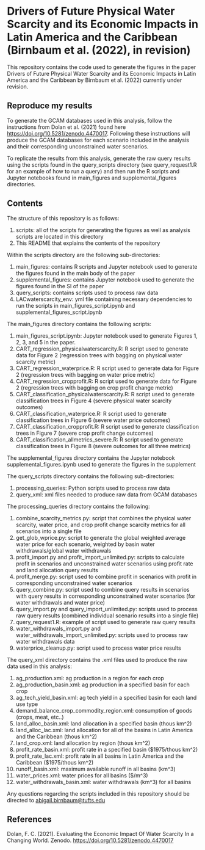 # Drivers of Future Physical Water Scarcity and its Economic Impacts in Latin America and the Caribbean (Birnbaum et al. (2022), in revision)

This repository contains the code used to generate the figures in the paper Drivers of Future Physical Water Scarcity and its Economic Impacts in Latin America and the Caribbean by Birnbaum et al. (2022) currently under revision.

## Reproduce my results
To generate the GCAM databases used in this analysis, follow the instructions from Dolan et al. (2021) found here https://doi.org/10.5281/zenodo.4470017. Following these instructions will produce the GCAM databases for each scenario included in the analysis and their corresponding unconstrained water scenarios.

To replicate the results from this analysis, generate the raw query results using the scripts found in the query_scripts directory (see query_request1.R for an example of how to run a query) and then run the R scripts and Jupyter notebooks found in main_figures and supplemental_figures directories. 

## Contents
The structure of this repository is as follows:

1. scripts: all of the scripts for generating the figures as well as analysis scripts are located in this directory
2. This README that explains the contents of the repository

Within the scripts directory are the following sub-directories:
1. main_figures: contains R scripts and Jupyter notebook used to generate the figures found in the main body of the paper
2. supplemental_figures: contains Jupyter notebook used to generate the figures found in the SI of the paper
3. query_scripts: contains scripts used to process raw data
4. LACwaterscarcity_env: yml file containing necessary dependencies to run the scripts in main_figures_script.ipynb and supplemental_figures_script.ipynb

The main_figures directory contains the following scripts:
1. main_figures_script.ipynb: Jupyter notebook used to generate Figures 1, 2, 3, and 5 in the paper.
2. CART_regression_physicalwaterscarcity.R: R script used to generate data for Figure 2 (regression trees with bagging on physical water scarcity metric)
3. CART_regression_waterprice.R: R script used to generate data for Figure 2 (regression trees with bagging on water price metric)
4. CART_regression_cropprofit.R: R script used to generate data for Figure 2 (regression trees with bagging on crop profit change metric)
5. CART_classification_physicalwaterscarcity.R: R script used to generate classification trees in Figure 4 (severe physical water scarcity outcomes)
6. CART_classification_waterprice.R: R script used to generate classification trees in Figure 6 (severe water price outcomes)
7. CART_classification_cropprofit.R: R script used to generate classification trees in Figure 7 (severe crop profit change outcomes)
8. CART_classification_allmetrics_severe.R: R script used to generate classification trees in Figure 8 (severe outcomes for all three metrics)

The supplemental_figures directory contains the Jupyter notebook supplemental_figures.ipynb used to generate the figures in the supplement

The query_scripts directory contains the following sub-directories:
1. processing_queries: Python scripts used to process raw data
2. query_xml: xml files needed to produce raw data from GCAM databases

The processing_queries directory contains the following:
1. combine_scarcity_metrics.py: script that combines the physical water scarcity, water price, and crop profit change scarcity metrics for all scenarios into a single file
2. get_glob_wprice.py: script to generate the global weighted average water price for each scenario, weighted by basin water withdrawals/global water withdrawals
3. profit_import.py and profit_import_unlimited.py: scripts to calculate profit in scenarios and unconstrained water scenarios using profit rate and land allocation query results
4. profit_merge.py: script used to combine profit in scenarios with profit in corresponding unconstrained water scenarios
5. query_combine.py: script used to combine query results in scenarios with query results in corresponding unconstrained water scenarios (for water withdrawals and water price)
6. query_import.py and query_import_unlimited.py: scripts used to process raw query results (combined individual scenario results into a single file)
7. query_request1.R: example of script used to generate raw query results
8. water_withdrawals_import.py and water_withdrawals_import_unlimited.py: scripts used to process raw water withdrawals data
9. waterprice_cleanup.py: script used to process water price results 


The query_xml directory contains the .xml files used to produce the raw data used in this analysis:
1. ag_production.xml: ag production in a region for each crop
2. ag_production_basin.xml: ag production in a specified basin for each crop
3. ag_tech_yield_basin.xml: ag tech yield in a specified basin for each land use type
4. demand_balance_crop_commodity_region.xml: consumption of goods (crops, meat, etc..)
5. land_alloc_basin.xml: land allocation in a specified basin (thous km^2)
6. land_alloc_lac.xml: land allocation for all of the basins in Latin America and the Caribbean (thous km^2)
7. land_crop.xml: land allocation by region (thous km^2)
8. profit_rate_basin.xml: profit rate in a specified basin ($1975/thous km^2)
9. profit_rate_lac.xml: profit rate in all basins in Latin America and the Caribbean ($1975/thous km^2)
10. runoff_basin.xml: maximum available runoff in all basins (km^3)
11. water_prices.xml: water prices for all basins ($/m^3)
12. water_withdrawals_basin.xml: water withdrawals (km^3) for all basins

Any questions regarding the scripts included in this repository should be directed to abigail.birnbaum@tufts.edu

## References
Dolan, F. C. (2021). Evaluating the Economic Impact Of Water Scarcity In a Changing World. Zenodo. https://doi.org/10.5281/zenodo.4470017
